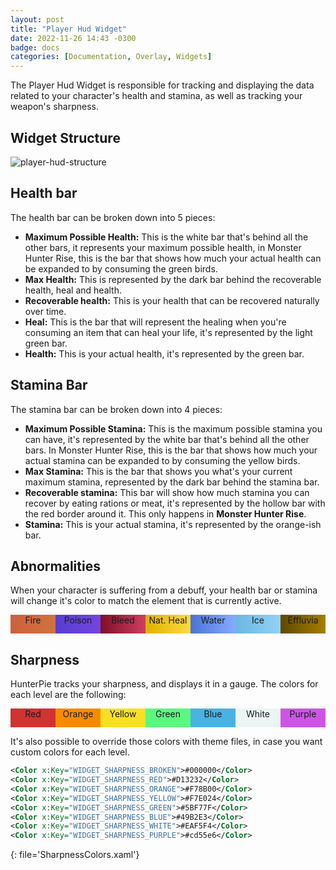 ```yaml
---
layout: post
title: "Player Hud Widget"
date: 2022-11-26 14:43 -0300
badge: docs
categories: [Documentation, Overlay, Widgets]
---
```

The Player Hud Widget is responsible for tracking and displaying the data related to your character's health and stamina, as well as tracking your weapon's sharpness.

## Widget Structure

![player-hud-structure](/Static/player-hud-structure.png)

## Health bar

The health bar can be broken down into 5 pieces:

- **Maximum Possible Health:** This is the white bar that's behind all the other bars, it represents your maximum possible health, in Monster Hunter Rise, this is the bar that shows how much your actual health can be expanded to by consuming the green birds.
- **Max Health:** This is represented by the dark bar behind the recoverable health, heal and health.
- **Recoverable health:** This is your health that can be recovered naturally over time.
- **Heal:** This is the bar that will represent the healing when you're consuming an item that can heal your life, it's represented by the light green bar.
- **Health:** This is your actual health, it's represented by the green bar.

## Stamina Bar

The stamina bar can be broken down into 4 pieces:

- **Maximum Possible Stamina:** This is the maximum possible stamina you can have, it's represented by the white bar that's behind all the other bars. In Monster Hunter Rise, this is the bar that shows how much your actual stamina can be expanded to by consuming the yellow birds.
- **Max Stamina:** This is the bar that shows you what's your current maximum stamina, represented by the dark bar behind the stamina bar.
- **Recoverable stamina:** This bar will show how much stamina you can recover by eating rations or meat, it's represented by the hollow bar with the red border around it. This only happens in **Monster Hunter Rise**.
- **Stamina:** This is your actual stamina, it's represented by the orange-ish bar.

## Abnormalities

When your character is suffering from a debuff, your health bar or stamina will change it's color to match the element that is currently active.

<div style="display:flex;">
    <div style="display:block;background-image:linear-gradient(90deg, #CF5F3E, #CF733E);height:30px;width:100px;text-align:center;color:#1b1b1e;">Fire</div> 
    <div style="display:block;background-image:linear-gradient(90deg, #563ECF, #7445DE);height:30px;width:100px;text-align:center;color:#1b1b1e;">Poison</div> 
    <div style="display:block;background-image:linear-gradient(90deg, #7F0F29, #CF3E5F);height:30px;width:100px;text-align:center;color:#1b1b1e;">Bleed</div> 
    <div style="display:block;background-image:linear-gradient(90deg, #deb100, #ffd942);height:30px;width:100px;text-align:center;color:#1b1b1e;">Nat. Heal</div> 
    <div style="display:block;background-image:linear-gradient(90deg, #4973d6, #87abff);height:30px;width:100px;text-align:center;color:#1b1b1e;">Water</div> 
    <div style="display:block;background-image:linear-gradient(90deg, #6bb7e3, #93d1f5);height:30px;width:100px;text-align:center;color:#1b1b1e;">Ice</div> 
    <div style="display:block;background-image:linear-gradient(90deg, #5e4800, #a67f00);height:30px;width:100px;text-align:center;color:#1b1b1e;">Effluvia</div> 
</div>

## Sharpness

HunterPie tracks your sharpness, and displays it in a gauge. The colors for each level are the following:

<div style="display:flex;">
    <div style="display:block;background:#D13232;height:30px;width:100px;text-align:center;color:#1b1b1e;">Red</div> 
    <div style="display:block;background:#F78B00;height:30px;width:100px;text-align:center;color:#1b1b1e;">Orange</div> 
    <div style="display:block;background:#F7E024;height:30px;width:100px;text-align:center;color:#1b1b1e;">Yellow</div> 
    <div style="display:block;background:#5BF77F;height:30px;width:100px;text-align:center;color:#1b1b1e;">Green</div> 
    <div style="display:block;background:#49B2E3;height:30px;width:100px;text-align:center;color:#1b1b1e;">Blue</div> 
    <div style="display:block;background:#EAF5F4;height:30px;width:100px;text-align:center;color:#1b1b1e;">White</div> 
    <div style="display:block;background:#cd55e6;height:30px;width:100px;text-align:center;color:#1b1b1e;">Purple</div> 
</div>

It's also possible to override those colors with theme files, in case you want custom colors for each level.

```xml
<Color x:Key="WIDGET_SHARPNESS_BROKEN">#000000</Color>
<Color x:Key="WIDGET_SHARPNESS_RED">#D13232</Color>
<Color x:Key="WIDGET_SHARPNESS_ORANGE">#F78B00</Color>
<Color x:Key="WIDGET_SHARPNESS_YELLOW">#F7E024</Color>
<Color x:Key="WIDGET_SHARPNESS_GREEN">#5BF77F</Color>
<Color x:Key="WIDGET_SHARPNESS_BLUE">#49B2E3</Color>
<Color x:Key="WIDGET_SHARPNESS_WHITE">#EAF5F4</Color>
<Color x:Key="WIDGET_SHARPNESS_PURPLE">#cd55e6</Color>
```
{: file='SharpnessColors.xaml'}